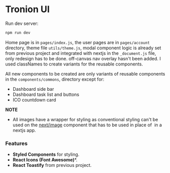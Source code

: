 # Tronion UI

Run dev server:

```bash
npm run dev
```

Home page is in `pages/index.js`, the user pages are in `pages/account` directory, theme file `utils/theme.js`, modal component logic is already set from previous project and integrated with nextjs in the `_document.js` file, only redesign has to be done. off-canvas nav overlay hasn't been added. I used classNames to create variants for the reusable components.

All new components to be created are only variants of reusable components in the `components/commons`, directory except for:
- Dashboard side bar
- Dashboard task list and buttons
- ICO countdown card

**NOTE**
- All images have a wrapper for styling as conventional styling can't be used on the [next/image](https://nextjs.org/docs/api-reference/next/image) component that has to be used in place of <img> in a nextjs app.

### Features

- **Styled Components** for styling.
- **React Icons (Font Awesome)***.
- **React Toastify** from previous project.
